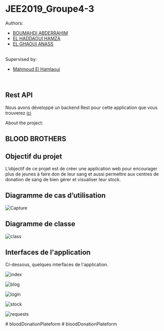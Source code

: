 # JEE2019_Groupe4-3
Authors: 
<ul>
	<li>
		<a href="https://www.linkedin.com/in/abdo-boumahdi/">BOUMAHDI ABDERRAHIM</a>
	</li>
	<li>
		<a href="https://www.linkedin.com/in/hamza-el-haddaoui-687a3314b/">EL HADDAOUI HAMZA</a>
	</li>
	<li>
		<a href="https://www.linkedin.com/in/anas-el-ghaoui-690326115/">EL GHAOUI ANASS</a>
	</li>
</ul>
<br>
Supervised by: 
<ul>
	<li>
		<a href="https://www.linkedin.com/in/mahmoud-el-hamlaoui-466b8617/">Mahmoud El Hamlaoui</a>
	</li>
</ul>

<br>

## Rest API
Nous avons développé un backend Rest pour cette application que vous trouverez <a href="https://github.com/AbdoBoum/blood-brothers-spring-boot">ici</a>

About the project: 
<h2>BLOOD BROTHERS</h2>

## Objectif du projet
L’objectif de ce projet est de créer une application web pour encourager plus de jeunes à faire don de leur sang et aussi permettre aux centres de donation de sang de bien gérer et visualiser leur stock.

## Diagramme de cas d’utilisation
![Capture](https://user-images.githubusercontent.com/41730760/65274623-09b9fc00-db24-11e9-8a82-5ec64d56b5e8.PNG)

## Diagramme de classe
![class](https://user-images.githubusercontent.com/41730760/65274773-67e6df00-db24-11e9-8436-57e37cd70831.png)

## Interfaces de l'application
Ci-dessous, quelques interfaces de l'application.

![index](https://user-images.githubusercontent.com/41730760/65274864-9a90d780-db24-11e9-8d76-5517a2af9027.png)

![blog](https://user-images.githubusercontent.com/41730760/65274903-b4cab580-db24-11e9-8db3-b276dda3aa42.png)

![login](https://user-images.githubusercontent.com/41730760/65274957-d330b100-db24-11e9-9cc4-6b1d826a00e1.png)

![stock](https://user-images.githubusercontent.com/41730760/65274960-d461de00-db24-11e9-902e-7966bbbef251.png)

![requests](https://user-images.githubusercontent.com/41730760/65274979-e04da000-db24-11e9-9b55-e3d63053965d.png)

#   b l o o d D o n a t i o n P l a t e f o r m  
 #   b l o o d D o n a t i o n P l a t e f o r m  
 